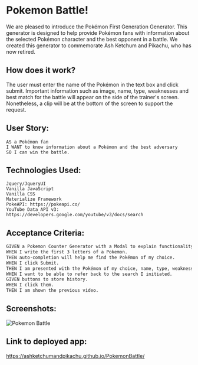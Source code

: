 # Pokemon Battle!

We are pleased to introduce the Pokémon First Generation Generator. This 
generator is designed to help provide Pokémon fans with information about 
the selected Pokémon character and the best opponent in a battle. We 
created this generator to commemorate Ash Ketchum and Pikachu, who has 
now retired.

## How does it work?
The user must enter the name of the Pokémon in the text box and click 
submit. Important information such as image, name, type, weaknesses and 
best match for the battle will appear on the side of the trainer's screen. 
Nonetheless, a clip will be at the bottom of the screen to support the 
request.

## User Story:
```
AS a Pokémon fan 
I WANT to know information about a Pokémon and the best adversary 
SO I can win the battle.
```

## Technologies Used:
```
Jquery/JqueryUI
Vanilla JavaScript
Vanilla CSS
Materialize Framework
PokeAPI: https://pokeapi.co/
YouTube Data API v3: https://developers.google.com/youtube/v3/docs/search
```

## Acceptance Criteria:
```md
GIVEN a Pokemon Counter Generator with a Modal to explain functionality
WHEN I write the first 3 letters of a Pokemon.
THEN auto-completion will help me find the Pokémon of my choice. 
WHEN I click Submit.
THEN I am presented with the Pokémon of my choice, name, type, weaknesses and a few adversaries as well as a youtube video.
WHEN I want to be able to refer back to the search I initiated.
GIVEN buttons to store history.
WHEN I click them.
THEN I am shown the previous video.
```

## Screenshots:
![Pokemon Battle](./assets/images/demo.gif)

## Link to deployed app:
https://ashketchumandpikachu.github.io/PokemonBattle/